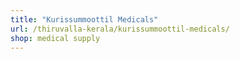 ```yaml
---
title: "Kurissummoottil Medicals"
url: /thiruvalla-kerala/kurissummoottil-medicals/
shop: medical supply
---
```

